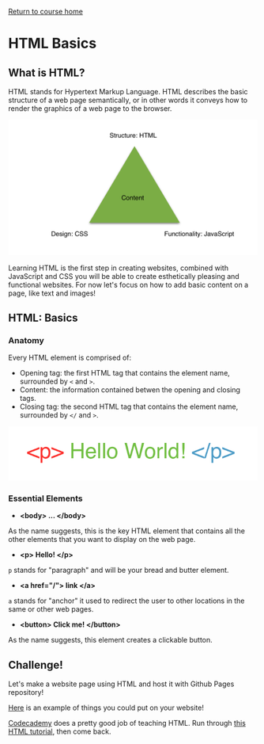 <a href="https://wes-chen.github.io/build-a-website/">Return to course home</a>

# HTML Basics

## What is HTML?

HTML stands for Hypertext Markup Language. HTML describes the basic structure of a web page semantically, or in other words it conveys how to render the graphics of a web page to the browser. 

![triad](wwwtriad.png?raw=true "triad")

Learning HTML is the first step in creating websites, combined with JavaScript and CSS you will be able to create esthetically pleasing and functional websites. For now let's focus on how to add basic content on a page, like text and images!

## HTML: Basics

### Anatomy
Every HTML element is comprised of:
- Opening tag: the first HTML tag that contains the element name, surrounded by ` < ` and ` > `.
- Content: the information contained betwen the opening and closing tags.
- Closing tag: the second HTML tag that contains the element name, surrounded by ` </ ` and `>`.

![triad](element.png?raw=true "triad")


### Essential Elements

- **&lt;body&gt;  ... &lt;/body&gt;**
  
As the name suggests, this is the key HTML element that contains all the other elements that you want to display on the web page. 



- **&lt;p&gt; Hello! &lt;/p&gt;**

`p` stands for "paragraph" and will be your bread and butter element. 



- **&lt;a href="/"&gt; link &lt;/a&gt;**

`a` stands for "anchor" it used to redirect the user to other locations in the same or other web pages.



- **&lt;button&gt; Click me! &lt;/button&gt;**

As the name suggests, this element creates a clickable button.



## Challenge!

Let's make a website page using HTML and host it with Github Pages repository!

[Here](https://wes-chen.github.io/build-a-website/lesson-03/sample.html) is an example of things you could put on your website!

[Codecademy](https://www.codecademy.com/learn) does a pretty good job of teaching HTML. Run through [this HTML tutorial](https://www.codecademy.com/learn/learn-html), then come back.
